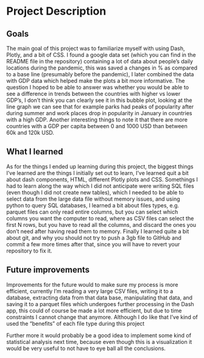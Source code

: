 # Project Description
## Goals
The main goal of this project was to familiarize myself with using Dash, Plotly, and a bit of CSS. I found a google data set (which you can find in the README file in the repository) containing a lot of data about people’s daily locations during the pandemic, this was saved a changes in % as compared to a base line (presumably before the pandemic), I later combined the data with GDP data which helped make the plots a bit more informative. The question I hoped to be able to answer was whether you would be able to see a difference in trends between the countries with higher vs lower GDP’s, I don’t think you can clearly see it in this bubble plot, looking at the line graph we can see that for example parks had peaks of popularity after during summer and work places drop in popularity in January in countries with a high GDP.  Another interesting things to note it that there are more countries with a GDP per capita between 0 and 1000 USD than between 60k and 120k USD. 

## What I learned
As for the things I ended up learning during this project, the biggest things I’ve learned are the things I initially  set out to learn, I’ve learned quit a bit about dash components, HTML, different Plotly plots and CSS. Somethings I had to learn along the way which I did not anticipate were writing SQL files (even though I did not create new tables), which I needed to be able to select data from the large data file without memory issues, and using python to query SQL databases, I learned a bit about files types, e.g. parquet files can only read entire columns, but you can select which columns you want the computer to read, where as CSV files can select the first N rows, but you have to read all the columns, and discard the ones you don’t need after having read them to memory.  Finally I learned quite a bit about git, and why you should not try to push a 3gb file to GitHub and commit a few more times after that, since you will have to revert your repository to fix it. 

## Future improvements
Improvements for the future would to make sure my process is more efficient, currently I’m reading a very large CSV files, writing it to a database, extracting data from that data base, manipulating that data, and saving it to a parquet files which undergoes further processing in the Dash app, this could of course be made a lot more efficient, but due to time constraints I cannot change that anymore.  Although I do like that I’ve kind of used the “benefits” of each file type during this project

Further more it would probably be a good idea to implement some kind of statistical analysis next time, because even though this is a visualization it would be very useful to not have to eye ball all the conclusions.
